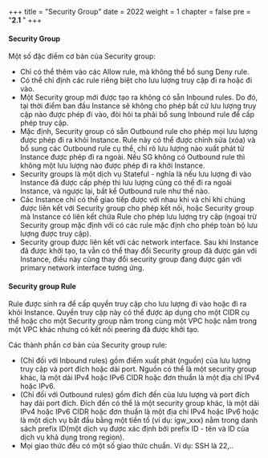 +++
title = "Security Group"
date = 2022
weight = 1
chapter = false
pre = "<b>2.1 </b>"
+++

#### Security Group

Một số đặc điểm cơ bản của Security group:

* Chỉ có thể thêm vào các Allow rule, mà không thể bổ sung Deny rule.
* Có thể chỉ định các rule riêng biệt cho lưu lượng truy cập đi ra hoặc đi vào.
* Một Security group mới được tạo ra không có sẵn Inbound rules. 
  Do đó, tại thời điểm ban đầu Instance sẽ không cho phép bất cứ lưu lượng truy cập nào được phép đi vào, đòi hỏi ta phải bổ sung Inbound rule để cấp phép truy cập.
* Mặc định, Security group có sẵn Outbound rule cho phép mọi lưu lượng được phép đi ra khỏi Instance. 
Rule này có thể được chỉnh sửa (xóa) và bổ sung các Outbound rule cụ thể, chỉ rõ lưu lượng nào xuất phát từ Instance được phép đi ra ngoài.
Nếu SG không có Outbound rule thì không một lưu lượng nào được phép đi ra khởi Instance. 
* Security groups là một dịch vụ Stateful - nghĩa là nếu lưu lượng đi vào Instance đã được cấp phép thì lưu lượng cũng có thể đi ra ngoài Instance, và ngược lại, bất kể Outbound rule như thế nào.
* Các Instance chỉ có thể giao tiếp được với nhau khi và chỉ khi chúng được liên kết với Security group cho phép kết nối, hoặc Security group mà Instance có liên kết chứa Rule cho phép lưu lượng try cập (ngoại trừ Security group mặc định với có các rule  mặc định cho phép toàn bộ lưu lượng được truy cập).
* Security group được liên kết với các network interface. 
Sau khi Instance đã được khởi tạo, ta vẫn có thể thay đổi Security group đã được gán với Instance, điều này cũng thay đổi security group đang được gán với primary network interface tương ứng. 

#### Security group Rule

Rule được sinh ra để cấp quyền truy cập cho lưu lượng đi vào hoặc đi ra khỏi Instance. Quyền truy cập này có thể được áp dụng cho một CIDR cụ thể hoặc cho một Security group nằm trong cùng một VPC hoặc nằm trong một VPC khác nhưng có kết nối peering đã được khởi tạo. 

Các thành phần cơ bản của Security group rule:
* (Chỉ đối với Inbound rules) gồm điểm xuất phát (nguồn) của lưu lượng truy cập và port đích hoặc dải port.
Nguồn có thể là một security group khác, là một dải IPv4 hoặc IPv6 CIDR hoặc đơn thuẩn là một địa chỉ IPv4 hoặc IPv6.
* (Chỉ đối với Outbound rules) gồm đích đến của lưu lượng và port đích hay dải port đích.
Đích đến có thể là một security group khác, là một dải IPv4 hoặc IPv6 CIDR hoặc đơn thuẩn là một địa chỉ IPv4 hoặc IPv6 hoặc là một dịch vụ bắt đầu bằng một tiền tố (ví dụ: igw_xxx) nằm trong danh sách prefix ID(một dịch vụ được xác định bởi prefix ID - tên và ID của dịch vụ khả dụng trong region).
* Mọi giao thức đều có một số giao thức chuẩn. Ví dụ: SSH là 22,..
